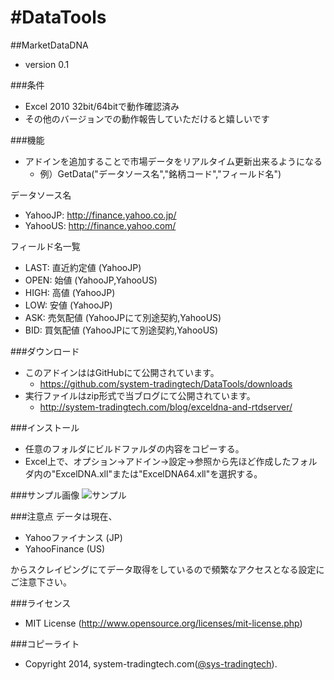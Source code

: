 #DataTools
=========

##MarketDataDNA
* version 0.1

###条件
* Excel 2010 32bit/64bitで動作確認済み
* その他のバージョンでの動作報告していただけると嬉しいです

###機能
* アドインを追加することで市場データをリアルタイム更新出来るようになる
  * 例）GetData("データソース名","銘柄コード","フィールド名")

データソース名
* YahooJP: http://finance.yahoo.co.jp/
* YahooUS: http://finance.yahoo.com/

フィールド名一覧
* LAST: 直近約定値 (YahooJP)
* OPEN: 始値 (YahooJP,YahooUS)
* HIGH: 高値 (YahooJP)
* LOW: 安値 (YahooJP)
* ASK: 売気配値 (YahooJPにて別途契約,YahooUS)
* BID: 買気配値 (YahooJPにて別途契約,YahooUS)

###ダウンロード
* このアドインははGitHubにて公開されています。
    * https://github.com/system-tradingtech/DataTools/downloads
* 実行ファイルはzip形式で当ブログにて公開されています。
    * http://system-tradingtech.com/blog/exceldna-and-rtdserver/

###インストール
* 任意のフォルダにビルドファルダの内容をコピーする。
* Excel上で、オプション->アドイン->設定->参照から先ほど作成したフォルダ内の"ExcelDNA.xll"または"ExcelDNA64.xll"を選択する。

###サンプル画像
![サンプル](http://system-tradingtech.com/resource/pic/sample.png)

###注意点
データは現在、
* Yahooファイナンス (JP)
* YahooFinance (US)

からスクレイピングにてデータ取得をしているので頻繁なアクセスとなる設定にご注意下さい。

###ライセンス
* MIT License (http://www.opensource.org/licenses/mit-license.php)

###コピーライト
* Copyright 2014, system-tradingtech.com([@sys-tradingtech](https://twitter.com/sys_tradingtech "twitter:@sys-tradingtech")).